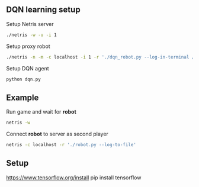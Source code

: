 ## DQN learning setup
Setup Netris server
```bash
./netris -w -u -i 1
```

Setup proxy robot
```bash
./netris -n -m -c localhost -i 1 -r './dqn_robot.py --log-in-terminal /dev/pts/3'
```

Setup DQN agent
```bash
python dqn.py
```

## Example
Run game and wait for **robot**
```bash
netris -w
```
Connect **robot** to server as second player
```bash
netris -c localhost -r './robot.py --log-to-file'
```

## Setup
https://www.tensorflow.org/install
pip install tensorflow